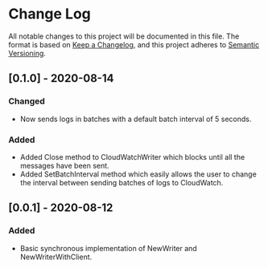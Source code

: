 # Change Log

All notable changes to this project will be documented in this file. The format is based on [Keep a Changelog](https://keepachangelog.com/en/1.0.0/), and this project adheres to [Semantic Versioning](https://semver.org/spec/v2.0.0.html).

## [0.1.0] - 2020-08-14

### Changed

- Now sends logs in batches with a default batch interval of 5 seconds.

### Added

- Added Close method to CloudWatchWriter which blocks until all the messages have been sent.
- Added SetBatchInterval method which easily allows the user to change the interval between sending batches of logs to CloudWatch.

## [0.0.1] - 2020-08-12

### Added

- Basic synchronous implementation of NewWriter and NewWriterWithClient.

